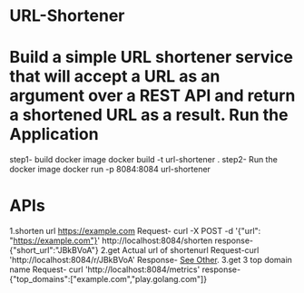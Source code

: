 # URL-Shortener
Build a simple URL shortener service that will accept a URL as an argument over a REST API and return a shortened URL as a result.
Run the Application
=======================
step1- build docker image
docker build -t url-shortener .
step2- Run the docker image 
docker run -p 8084:8084 url-shortener

APIs
=========
1.shorten url https://example.com
Request-
curl -X POST -d '{"url": "https://example.com"}' http://localhost:8084/shorten
response-
{"short_url":"JBkBVoA"}
2.get Actual url of shortenurl
Request-curl 'http://localhost:8084/r/JBkBVoA'
Response-
<a href="https://example.com/">See Other</a>.
3.get 3 top domain name
Request-
curl 'http://localhost:8084/metrics'
response-
{"top_domains":["example.com","play.golang.com"]}

